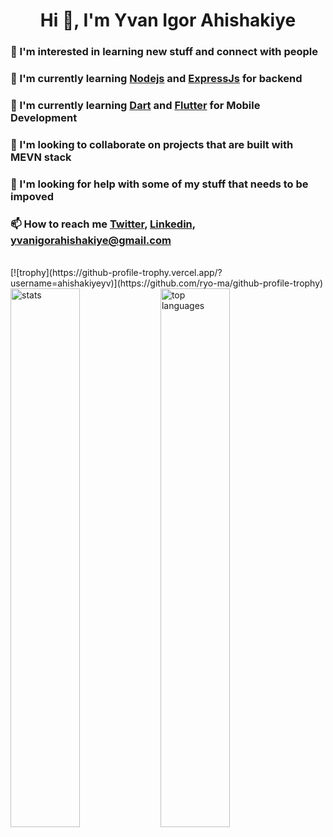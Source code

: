 <h1 align="center"> Hi 👋, I'm Yvan Igor Ahishakiye</h1>
<h3 align="left"> 👀 I'm interested in learning new stuff and connect with people</h3>
<h3 align="left"> 🌱 I'm currently learning <a href="https://nodejs.org/en">Nodejs</a> and <a href="#"> ExpressJs</a> for backend</h3>
<h3 align="left"> 🌱 I'm currently learning <a href="https://dart.dev/">Dart</a> and <a href="#"> Flutter</a> for Mobile Development</h3>
<h3 align="left"> 💞 I'm looking to collaborate on projects that are built with MEVN stack</h3>
<h3 align="left"> 🤝 I'm looking for help with some of my stuff that needs to be impoved</h3>
<h3 align="left"> 📫 How to reach me <a href="https://twitter.com/YvanAhishakiye">Twitter</a>, <a href="www.linkedin.com/in/yvan-igor-ahishakiye-4a5483268">Linkedin</a>, <a href="#">yvanigorahishakiye@gmail.com</a></h3>
<br>
[![trophy](https://github-profile-trophy.vercel.app/?username=ahishakiyeyv)](https://github.com/ryo-ma/github-profile-trophy)

<br>
<img alt="stats" align="left" width="47%" src="https://github-readme-stats.vercel.app/api?username=ahishakiyeyv&show_icons=true&theme=radical"/>


<img alt="top languages" align="left" width="47%" src="https://github-readme-stats.vercel.app/api/top-langs/?username=ahishakiyeyv&layout=compact&theme=radical"/>
